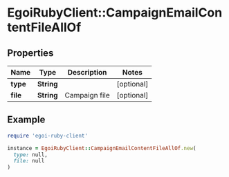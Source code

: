 # EgoiRubyClient::CampaignEmailContentFileAllOf

## Properties

| Name | Type | Description | Notes |
| ---- | ---- | ----------- | ----- |
| **type** | **String** |  | [optional] |
| **file** | **String** | Campaign file | [optional] |

## Example

```ruby
require 'egoi-ruby-client'

instance = EgoiRubyClient::CampaignEmailContentFileAllOf.new(
  type: null,
  file: null
)
```

